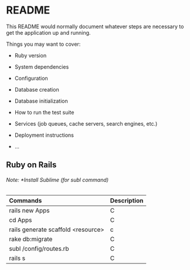 # README

This README would normally document whatever steps are necessary to get the
application up and running.

Things you may want to cover:

* Ruby version

* System dependencies

* Configuration

* Database creation

* Database initialization

* How to run the test suite

* Services (job queues, cache servers, search engines, etc.)

* Deployment instructions

* ...


## Ruby on Rails

###### Note: *Install Sublime (for subl command)

| Commands                              | Description       |
|:---                                   | :---              |
| rails new Apps                        | C                 |
| cd Apps                               | C                 |
| rails generate scaffold \<resource>   | c                 |
| rake db:migrate                       | C                 |
| subl /config/routes.rb                | C                 |
| rails s                               | C                 |



